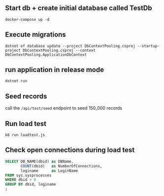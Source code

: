 ## Start db + create initial database called TestDb

`docker-compose up -d`

## Execute migrations

`dotnet ef database update --project DbContextPooling.csproj --startup-project DbContextPooling.csproj --context
DbContextPooling.ApplicationDbContext`

## run application in release mode

`dotnet run`

## Seed records

call the `/api/test/seed` endpoint to seed 150_000 records

## Run load test

`k6 run loadtest.js`

## Check open connections during load test

```sql
SELECT DB_NAME(dbid) as DBName,
       COUNT(dbid)   as NumberOfConnections,
       loginame      as LoginName
FROM sys.sysprocesses
WHERE dbid > 0
GROUP BY dbid, loginame
;
```